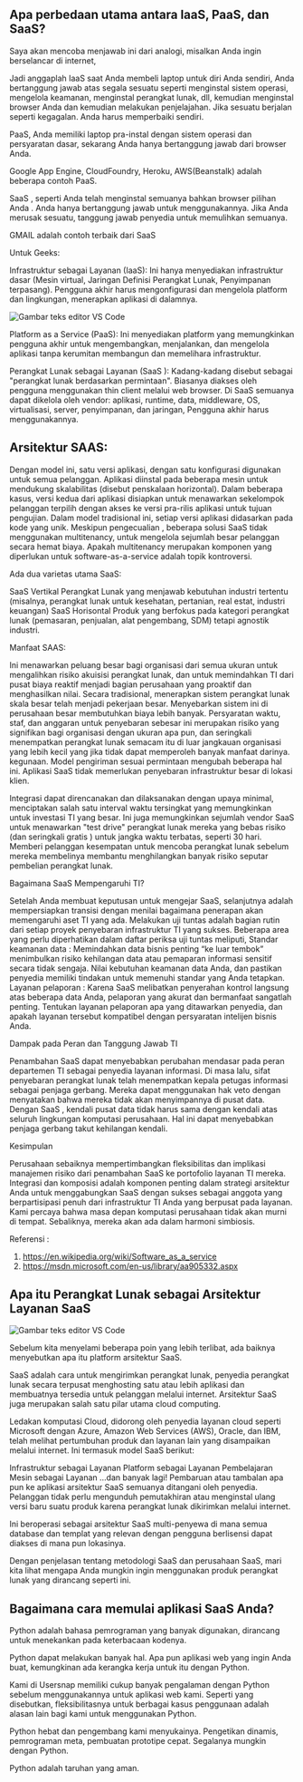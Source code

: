 ## Apa perbedaan utama antara IaaS, PaaS, dan SaaS?

Saya akan mencoba menjawab ini dari analogi, misalkan Anda ingin berselancar di internet,

Jadi anggaplah IaaS saat Anda membeli laptop untuk diri Anda sendiri, Anda bertanggung jawab atas segala sesuatu seperti menginstal sistem operasi, mengelola keamanan, menginstal perangkat lunak, dll, kemudian menginstal browser Anda dan kemudian melakukan penjelajahan. Jika sesuatu berjalan seperti kegagalan. Anda harus memperbaiki sendiri.

PaaS, Anda memiliki laptop pra-instal dengan sistem operasi dan persyaratan dasar, sekarang Anda hanya bertanggung jawab dari browser Anda.

Google App Engine, CloudFoundry, Heroku, AWS(Beanstalk) adalah beberapa contoh PaaS.

SaaS , seperti Anda telah menginstal semuanya bahkan browser pilihan Anda . Anda hanya bertanggung jawab untuk menggunakannya. Jika Anda merusak sesuatu, tanggung jawab penyedia untuk memulihkan semuanya.

GMAIL adalah contoh terbaik dari SaaS

Untuk Geeks:

Infrastruktur sebagai Layanan (IaaS): Ini hanya menyediakan infrastruktur dasar (Mesin virtual, Jaringan Definisi Perangkat Lunak, Penyimpanan terpasang). Pengguna akhir harus mengonfigurasi dan mengelola platform dan lingkungan, menerapkan aplikasi di dalamnya.

![Gambar teks editor VS Code](https://qph.cf2.quoracdn.net/main-qimg-d1772f25d7e8f52bbe60af735da1de59-pjlq)

Platform as a Service (PaaS): Ini menyediakan platform yang memungkinkan pengguna akhir untuk mengembangkan, menjalankan, dan mengelola aplikasi tanpa kerumitan membangun dan memelihara infrastruktur.

Perangkat Lunak sebagai Layanan (SaaS ): Kadang-kadang disebut sebagai "perangkat lunak berdasarkan permintaan". Biasanya diakses oleh pengguna menggunakan thin client melalui web browser. Di SaaS semuanya dapat dikelola oleh vendor: aplikasi, runtime, data, middleware, OS, virtualisasi, server, penyimpanan, dan jaringan, Pengguna akhir harus menggunakannya.

## Arsitektur SAAS:

Dengan model ini, satu versi aplikasi, dengan satu konfigurasi digunakan untuk semua pelanggan. Aplikasi diinstal pada beberapa mesin untuk mendukung skalabilitas (disebut penskalaan horizontal). Dalam beberapa kasus, versi kedua dari aplikasi disiapkan untuk menawarkan sekelompok pelanggan terpilih dengan akses ke versi pra-rilis aplikasi untuk tujuan pengujian. Dalam model tradisional ini, setiap versi aplikasi didasarkan pada kode yang unik. Meskipun pengecualian , beberapa solusi SaaS tidak menggunakan multitenancy, untuk mengelola sejumlah besar pelanggan secara hemat biaya. Apakah multitenancy merupakan komponen yang diperlukan untuk software-as-a-service adalah topik kontroversi.

Ada dua varietas utama SaaS:

SaaS Vertikal
Perangkat Lunak yang menjawab kebutuhan industri tertentu (misalnya, perangkat lunak untuk kesehatan, pertanian, real estat, industri keuangan)
SaaS Horisontal
Produk yang berfokus pada kategori perangkat lunak (pemasaran, penjualan, alat pengembang, SDM) tetapi agnostik industri.

Manfaat SAAS:

Ini menawarkan peluang besar bagi organisasi dari semua ukuran untuk mengalihkan risiko akuisisi perangkat lunak, dan untuk memindahkan TI dari pusat biaya reaktif menjadi bagian perusahaan yang proaktif dan menghasilkan nilai. Secara tradisional, menerapkan sistem perangkat lunak skala besar telah menjadi pekerjaan besar. Menyebarkan sistem ini di perusahaan besar membutuhkan biaya lebih banyak. Persyaratan waktu, staf, dan anggaran untuk penyebaran sebesar ini merupakan risiko yang signifikan bagi organisasi dengan ukuran apa pun, dan seringkali menempatkan perangkat lunak semacam itu di luar jangkauan organisasi yang lebih kecil yang jika tidak dapat memperoleh banyak manfaat darinya. kegunaan. Model pengiriman sesuai permintaan mengubah beberapa hal ini. Aplikasi SaaS tidak memerlukan penyebaran infrastruktur besar di lokasi klien.

Integrasi dapat direncanakan dan dilaksanakan dengan upaya minimal, menciptakan salah satu interval waktu tersingkat yang memungkinkan untuk investasi TI yang besar. Ini juga memungkinkan sejumlah vendor SaaS untuk menawarkan "test drive" perangkat lunak mereka yang bebas risiko (dan seringkali gratis ) untuk jangka waktu terbatas, seperti 30 hari. Memberi pelanggan kesempatan untuk mencoba perangkat lunak sebelum mereka membelinya membantu menghilangkan banyak risiko seputar pembelian perangkat lunak.

Bagaimana SaaS Mempengaruhi TI?

Setelah Anda membuat keputusan untuk mengejar SaaS, selanjutnya adalah mempersiapkan transisi dengan menilai bagaimana penerapan akan memengaruhi aset TI yang ada. Melakukan uji tuntas adalah bagian rutin dari setiap proyek penyebaran infrastruktur TI yang sukses. Beberapa area yang perlu diperhatikan dalam daftar periksa uji tuntas meliputi, Standar keamanan data : Memindahkan data bisnis penting “ke luar tembok” menimbulkan risiko kehilangan data atau pemaparan informasi sensitif secara tidak sengaja. Nilai kebutuhan keamanan data Anda, dan pastikan penyedia memiliki tindakan untuk memenuhi standar yang Anda tetapkan. Layanan pelaporan : Karena SaaS melibatkan penyerahan kontrol langsung atas beberapa data Anda, pelaporan yang akurat dan bermanfaat sangatlah penting. Tentukan layanan pelaporan apa yang ditawarkan penyedia, dan apakah layanan tersebut kompatibel dengan persyaratan intelijen bisnis Anda.

Dampak pada Peran dan Tanggung Jawab TI

Penambahan SaaS dapat menyebabkan perubahan mendasar pada peran departemen TI sebagai penyedia layanan informasi. Di masa lalu, sifat penyebaran perangkat lunak telah menempatkan kepala petugas informasi sebagai penjaga gerbang. Mereka dapat menggunakan hak veto dengan menyatakan bahwa mereka tidak akan menyimpannya di pusat data. Dengan SaaS , kendali pusat data tidak harus sama dengan kendali atas seluruh lingkungan komputasi perusahaan. Hal ini dapat menyebabkan penjaga gerbang takut kehilangan kendali.

Kesimpulan

Perusahaan sebaiknya mempertimbangkan fleksibilitas dan implikasi manajemen risiko dari penambahan SaaS ke portofolio layanan TI mereka. Integrasi dan komposisi adalah komponen penting dalam strategi arsitektur Anda untuk menggabungkan SaaS dengan sukses sebagai anggota yang berpartisipasi penuh dari infrastruktur TI Anda yang berpusat pada layanan. Kami percaya bahwa masa depan komputasi perusahaan tidak akan murni di tempat. Sebaliknya, mereka akan ada dalam harmoni simbiosis.

Referensi :
1. https://en.wikipedia.org/wiki/Software_as_a_service
2. https://msdn.microsoft.com/en-us/library/aa905332.aspx

## Apa itu Perangkat Lunak sebagai Arsitektur Layanan SaaS

![Gambar teks editor VS Code](https://www.devteam.space/wp-content/uploads/2018/06/image001.png)

Sebelum kita menyelami beberapa poin yang lebih terlibat, ada baiknya menyebutkan apa itu platform arsitektur SaaS.

SaaS adalah cara untuk mengirimkan perangkat lunak, penyedia perangkat lunak secara terpusat menghosting satu atau lebih aplikasi dan membuatnya tersedia untuk pelanggan melalui internet. Arsitektur SaaS juga merupakan salah satu pilar utama cloud computing. 

Ledakan komputasi Cloud, didorong oleh penyedia layanan cloud seperti Microsoft dengan Azure, Amazon Web Services (AWS), Oracle, dan IBM, telah melihat pertumbuhan produk dan layanan lain yang disampaikan melalui internet. Ini termasuk model SaaS berikut:

Infrastruktur sebagai Layanan
Platform sebagai Layanan
Pembelajaran Mesin sebagai Layanan
…dan banyak lagi!
Pembaruan atau tambalan apa pun ke aplikasi arsitektur SaaS semuanya ditangani oleh penyedia. Pelanggan tidak perlu mengunduh pemutakhiran atau menginstal ulang versi baru suatu produk karena perangkat lunak dikirimkan melalui internet.

Ini beroperasi sebagai arsitektur SaaS multi-penyewa di mana semua database dan templat yang relevan dengan pengguna berlisensi dapat diakses di mana pun lokasinya. 

Dengan penjelasan tentang metodologi SaaS dan perusahaan SaaS, mari kita lihat mengapa Anda mungkin ingin menggunakan produk perangkat lunak yang dirancang seperti ini.

## Bagaimana cara memulai aplikasi SaaS Anda?

Python adalah bahasa pemrograman yang banyak digunakan, dirancang untuk menekankan pada keterbacaan kodenya.

Python dapat melakukan banyak hal. Apa pun aplikasi web yang ingin Anda buat, kemungkinan ada kerangka kerja untuk itu dengan Python.

Kami di Usersnap memiliki cukup banyak pengalaman dengan Python sebelum menggunakannya untuk aplikasi web kami. Seperti yang disebutkan, fleksibilitasnya untuk berbagai kasus penggunaan adalah alasan lain bagi kami untuk menggunakan Python.

Python hebat dan pengembang kami menyukainya. Pengetikan dinamis, pemrograman meta, pembuatan prototipe cepat. Segalanya mungkin dengan Python.

Python adalah taruhan yang aman.